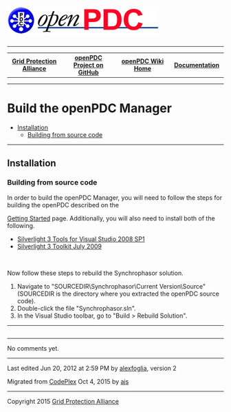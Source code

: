 

<html lang="en" xmlns="http://www.w3.org/1999/xhtml">

<head>

<meta charset="utf-8" />

<title>Developers Build the openPDC Manager</title>



<!--HtmlToGmd.Head-->



<!--/HtmlToGmd.Head-->

</head>

<body>

<h1><a href="https://github.com/GridProtectionAlliance/openPDC/tree/master/Source/Documentation/wiki/openPDC_Home.md"><img src="https://github.com/GridProtectionAlliance/openPDC/blob/master/Source/Documentation/wiki/openPDC_Logo.png" alt="The Open Source Phasor Data Concentrator" /></a></h1>

<hr />

<!--HtmlToGmd.Body-->

<div id="NavigationMenu">

<table style="width: 100%; border-collapse: collapse; border: 0px solid gray;">

<tr>

<td style="width: 25%; text-align:center;"><b><a href="http://www.gridprotectionalliance.org">Grid Protection Alliance</a></b></td>

<td style="width: 25%; text-align:center;"><b><a href="https://github.com/GridProtectionAlliance/openPDC">openPDC Project on GitHub</a></b></td>

<td style="width: 25%; text-align:center;"><b><a href="https://github.com/GridProtectionAlliance/openPDC/tree/master/Source/Documentation/wiki/openPDC_Home.md">openPDC Wiki Home</a></b></td>

<td style="width: 25%; text-align:center;"><b><a href="https://github.com/GridProtectionAlliance/openPDC/tree/master/Source/Documentation/wiki/openPDC_Documentation_Home.md">Documentation</a></b></td>

</tr>

</table>

</div>

<hr />

<!--/HtmlToGmd.Body-->



<div class="WikiContent">

<div class="wikidoc">

<h1>Build the openPDC Manager</h1>

<ul>

<li><a href="#installation">Installation</a> <br>

<ul>

<li><a href="#building_from_source">Building from source code</a> </li></ul>

</li></ul>

<hr>

<h2><a name="installation"></a>Installation</h2>

<h3><a name="building_from_source"></a>Building from source code</h3>

<p>In order to build the openPDC Manager, you will need to follow the steps for building the openPDC described on the

<a href="https://github.com/GridProtectionAlliance/openPDC/tree/master/Source/Documentation/wiki/Developers_Getting_Started.md">

Getting Started</a> page. Additionally, you will also need to install both of the following.</p>

<ul>

<li><a href="http://www.microsoft.com/downloads/details.aspx?familyid=9442b0f2-7465-417a-88f3-5e7b5409e9dd&displaylang=en">Silverlight 3 Tools for Visual Studio 2008 SP1</a>

</li><li><a href="http://silverlight.codeplex.com/Release/ProjectReleases.aspx?ReleaseId=24246">Silverlight 3 Toolkit July 2009</a>

</li></ul>

<p><br>

Now follow these steps to rebuild the Synchrophasor solution.</p>

<ol>

<li>Navigate to &quot;SOURCEDIR\Synchrophasor\Current Version\Source&quot; (SOURCEDIR is the directory where you extracted the openPDC source code).

</li><li>Double-click the file &quot;Synchrophasor.sln&quot;. </li><li>In the Visual Studio toolbar, go to &quot;Build &gt; Rebuild Solution&quot;. </li></ol>

<hr>

<div id="_mcePaste" style="left:-10000px; top:11190px; width:1px; height:1px; overflow-x:hidden; overflow-y:hidden">

<pre style="font-family:Consolas; font-size:12; color:black; background:white"><span style="color:green">use&nbsp;of&nbsp;cached&nbsp;configuration&nbsp;during&nbsp;initial&nbsp;connection&nbsp;is&nbsp;allowed&nbsp;when&nbsp;a&nbsp;configuration&nbsp;has&nbsp;not&nbsp;been&nbsp;received&nbsp;within&nbsp;the&nbsp;data&nbsp;loss&nbsp;interval.</span>

</pre>

</div>

</div>

</div>

<hr />

<div class="WikiComments">

<div id="wikiCommentsEmpty">No comments yet.<br></div>

</div>

<div id="footer">

<hr />

Last edited <span class="smartDate" title="6/20/2012 2:59:26 PM" LocalTimeTicks="1340229566">Jun 20, 2012 at 2:59 PM</span> by <a id="wikiEditByLink" href="https://github.com/GridProtectionAlliance/openPDC/tree/master/Source/Documentation/wiki/Contributors/alexfoglia.md">alexfoglia</a>, version 2<br />

Migrated from <a href="http://openpdc.codeplex.com/wikipage?title=Build%20openPDC%20Manager%20%28Developers%29">CodePlex</a> Oct 4, 2015 by <a href="https://github.com/GridProtectionAlliance/openPDC/tree/master/Source/Documentation/wiki/Contributors/ajstadlin.md">ajs</a>

</div>



<!--HtmlToGmd.Foot-->

<div id="copyright">

<hr />

Copyright 2015 <a href="http://www.gridprotectionoalliance.org">Grid Protection Alliance</a>

</div>

<!--/HtmlToGmd.Foot-->

</body>

</html>


